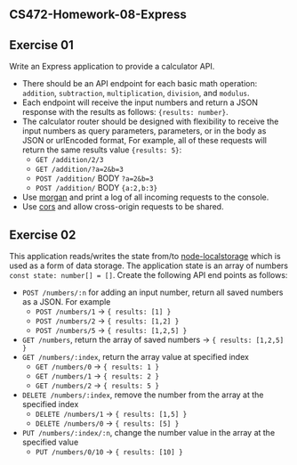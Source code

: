 ## CS472-Homework-08-Express

## Exercise 01
Write an Express application to provide a calculator API. 
* There should be an API endpoint for each basic math operation: `addition`, `subtraction`, `multiplication`, `division`, and `modulus`. 
* Each endpoint will receive the input numbers and return a JSON response with the results as follows: `{results: number}`. 
* The calculator router should be designed with flexibility to receive the input numbers as query parameters, parameters, or in the body as JSON or urlEncoded format, For example, all of these requests will return the same results value `{results: 5}`:
  * `GET /addition/2/3`
  * `GET /addition/?a=2&b=3`
  * `POST /addition/` BODY `?a=2&b=3`
  * `POST /addition/` BODY `{a:2,b:3}`
* Use [morgan](https://www.npmjs.com/package/morgan) and print a log of all incoming requests to the console.
* Use [cors](https://www.npmjs.com/package/cors) and allow cross-origin requests to be shared.
  
## Exercise 02
This application reads/writes the state from/to [node-localstorage](https://www.npmjs.com/package/node-localstorage) which is used as a form of data storage. The application state is an array of numbers `const state: number[] = []`. Create the following API end points as follows:
* `POST /numbers/:n` for adding an input number, return all saved numbers as a JSON. For example
  * `POST /numbers/1` -> `{ results: [1] }`
  * `POST /numbers/2` -> `{ results: [1,2] }`
  * `POST /numbers/5` -> `{ results: [1,2,5] }`
* `GET /numbers`, return the array of saved numbers -> `{ results: [1,2,5] }`
* `GET /numbers/:index`, return the array value at specified index
  * `GET /numbers/0` -> `{ results: 1 }`
  * `GET /numbers/1` -> `{ results: 2 }`
  * `GET /numbers/2` -> `{ results: 5 }`
* `DELETE /numbers/:index`, remove the number from the array at the specified index
  * `DELETE /numbers/1` -> `{ results: [1,5] }`
  * `DELETE /numbers/0` → `{ results: [5] }`
* `PUT /numbers/:index/:n`, change the number value in the array at the specified value
  * `PUT /numbers/0/10` -> `{ results: [10] }`
